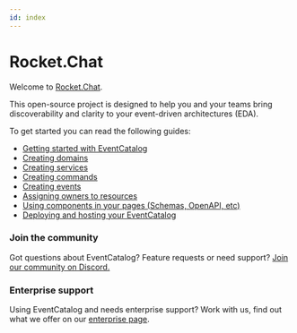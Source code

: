 ```yaml
---
id: index
---
```


# **Rocket.Chat**

Welcome to [Rocket.Chat](https://www.eventcatalog.dev/).

This open-source project is designed to help you and your teams bring discoverability and clarity to your event-driven architectures (EDA).

To get started you can read the following guides:

* [Getting started with EventCatalog](https://eventcatalog.dev/docs/development/getting-started/introduction)  
* [Creating domains](https://eventcatalog.dev/docs/development/guides/domains/adding-domains)  
* [Creating services](https://eventcatalog.dev/docs/development/guides/services/adding-services)  
* [Creating commands](https://eventcatalog.dev/docs/development/guides/messages/commands/introduction)  
* [Creating events](https://eventcatalog.dev/docs/development/guides/messages/events/introduction)  
* [Assigning owners to resources](https://eventcatalog.dev/docs/owners)  
* [Using components in your pages (Schemas, OpenAPI, etc)](https://eventcatalog.dev/docs/development/components/using-components)  
* [Deploying and hosting your EventCatalog](https://eventcatalog.dev/docs/development/deployment)

### **Join the community**

Got questions about EventCatalog? Feature requests or need support? [Join our community on Discord.](https://discord.gg/3rjaZMmrAm)

### **Enterprise support**

Using EventCatalog and needs enterprise support? Work with us, find out what we offer on our [enterprise page](https://eventcatalog.dev/enterprise).

